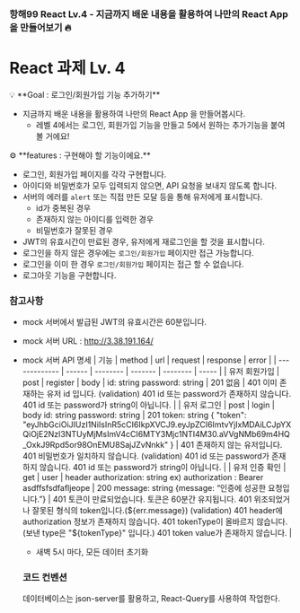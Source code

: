 <h3>항해99 React Lv.4 - 지금까지 배운 내용을 활용하여 나만의 React App 을 만들어보기 🔥</h3>

# React 과제 Lv. 4

<aside>
💡 **Goal : 로그인/회원가입 기능 추가하기**

</aside>

- 지금까지 배운 내용을 활용하여 나만의 React App 을 만들어봅시다.
  - 레벨 4에서는 로그인, 회원가입 기능을 만들고 5에서 원하는 추가기능을 붙여 볼 거에요!

<aside>
⚙ **features : 구현해야 할 기능이에요.**

</aside>

- 로그인, 회원가입 페이지를 각각 구현합니다.
- 아이디와 비밀번호가 모두 입력되지 않으면, API 요청을 보내지 않도록 합니다.
- 서버의 에러를 `alert` 또는 직접 만든 모달 등을 통해 유저에게 표시합니다.
  - id가 중복된 경우
  - 존재하지 않는 아이디를 입력한 경우
  - 비밀번호가 잘못된 경우
- JWT의 유효시간이 만료된 경우, 유저에게 재로그인을 할 것을 표시합니다.
- 로그인을 하지 않은 경우에는 `로그인/회원가입` 페이지만 접근 가능합니다.
- 로그인을 이미 한 경우 `로그인/회원가입` 페이지는 접근 할 수 없습니다.
- 로그아웃 기능을 구현합니다.

### 참고사항

- mock 서버에서 발급된 JWT의 유효시간은 60분입니다.
- mock 서버 URL : http://3.38.191.164/
- mock 서버 API 명세
  | 기능 | method | url | request | response | error |
  | ------------- | ------ | -------- | ------- | -------- | ----- |
  | 유저 회원가입 | post | register | body |
  id: string
  password: string | 201
  없음 | 401
  이미 존재하는 유저 id 입니다.
  (validation)
  401
  id 또는 password가 존재하지 않습니다.
  401
  id 또는 password가 string이 아닙니다. |
  | 유저 로그인 | post | login | body
  id: string
  password: string | 201
  token: string
  {
  "token": "eyJhbGciOiJIUzI1NiIsInR5cCI6IkpXVCJ9.eyJpZCI6ImtvYjIxMDAiLCJpYXQiOjE2NzI3NTUyMjMsImV4cCI6MTY3Mjc1NTI4M30.aVVgNMb69m4HQ_OxkJ9Rpd5or98OnEMU8SajJZvNnkk"
  } | 401
  존재하지 않는 유저입니다.
  401
  비밀번호가 일치하지 않습니다.
  (validation)
  401
  id 또는 password가 존재하지 않습니다.
  401
  id 또는 password가 string이 아닙니다.
  |
  | 유저 인증 확인 | get | user | header
  authorization: string
  ex) authorization : Bearer asdffsfsdfafljeope
  | 200
  message: string
  {message: “인증에 성공한 요청입니다.”} | 401
  토큰이 만료되었습니다. 토큰은 60분간 유지됩니다.
  401
  위조되었거나 잘못된 형식의 token입니다.(${err.message})
  (validation)
  401
  header에 authorization 정보가 존재하지 않습니다.
  401
  tokenType이 올바르지 않습니다.(보낸 type은 "${tokenType}" 입니다.)
  401
  token value가 존재하지 않습니다. |

  - 새벽 5시 마다, 모든 데이터 초기화

  ### 코드 컨벤션

  데이터베이스는 json-server를 활용하고, React-Query를 사용하여 작업한다.
